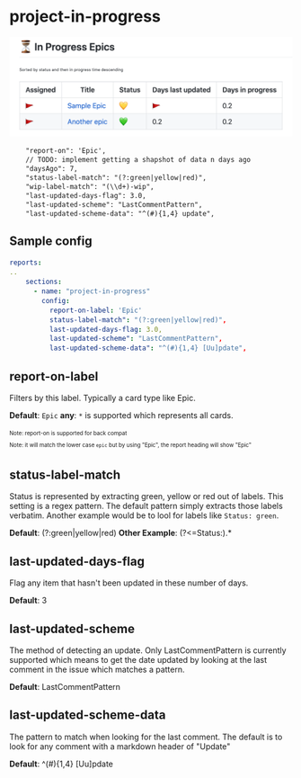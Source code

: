 # project-in-progress

![project-in-progress](./project-in-progress.png)

        "report-on": 'Epic',
        // TODO: implement getting a shapshot of data n days ago
        "daysAgo": 7,
        "status-label-match": "(?:green|yellow|red)",
        "wip-label-match": "(\\d+)-wip",
        "last-updated-days-flag": 3.0,
        "last-updated-scheme": "LastCommentPattern", 
        "last-updated-scheme-data": "^(#){1,4} update",

## Sample config

```yaml
reports:
..
    sections:
      - name: "project-in-progress"
        config: 
          report-on-label: 'Epic'
          status-label-match": "(?:green|yellow|red)",
          last-updated-days-flag: 3.0,
          last-updated-scheme": "LastCommentPattern", 
          last-updated-scheme-data": "^(#){1,4} [Uu]pdate",
```

## report-on-label

Filters by this label.  Typically a card type like Epic.

**Default**: `Epic`
**any**: `*` is supported which represents all cards.

<sub><sup>Note: report-on is supported for back compat</sup></sub>  
<sub><sup>Note: it will match the lower case `epic` but by using "Epic", the report heading will show "Epic"</sup></sub>

## status-label-match

Status is represented by extracting green, yellow or red out of labels.  This setting is a regex pattern.  The default pattern simply extracts those labels verbatim.  Another example would be to lool for labels like `Status: green`.

**Default**: (?:green|yellow|red)
**Other Example**: (?<=Status:).*


## last-updated-days-flag

Flag any item that hasn't been updated in these number of days.

**Default**: 3

## last-updated-scheme

The method of detecting an update.  Only LastCommentPattern is currently supported which means to get the date updated by looking at the last comment in the issue which matches a pattern. 

**Default**: LastCommentPattern

## last-updated-scheme-data

The pattern to match when looking for the last comment.   The default is to look for any comment with a markdown header of "Update"

**Default**: ^(#){1,4} [Uu]pdate
